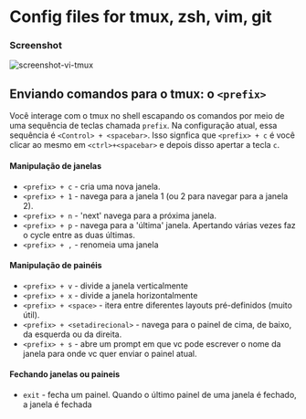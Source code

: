 # Config files for __tmux, zsh, vim, git__

### Screenshot
![screenshot-vi-tmux](http://git.bcnet.bcb.gov.br/DEINF.FILIPE/unix-shell-config/raw/misc/images/screenshot.png)

## Enviando comandos para o tmux: o `<prefix>`

Você interage com o tmux no shell escapando os comandos por meio de uma sequência de teclas chamada `prefix`. Na configuração atual, essa sequência é `<Control> + <spacebar>`.
Isso signfica que `<prefix> + c` é você clicar ao mesmo em `<ctrl>+<spacebar>` e depois disso apertar a tecla `c`.

#### Manipulação de janelas

 * `<prefix> + c` - cria uma nova janela. 
 * `<prefix> + 1` - navega para a janela 1 (ou 2 para navegar para a janela 2).
 * `<prefix> + n` - 'next' navega para a próxima janela.
 * `<prefix> + p` - navega para a 'última' janela. Apertando várias vezes faz o cycle entre as duas últimas.
 * `<prefix> + ,` - renomeia uma janela

#### Manipulação de painéis

 * `<prefix> + v` - divide a janela verticalmente
 * `<prefix> + x` - divide a janela horizontalmente
 * `<prefix> + <space>` - itera entre diferentes layouts pré-definidos (muito útil).
 * `<prefix> + <setadirecional>` - navega para o painel de cima, de baixo, da esquerda ou da direita.
 * `<prefix> + s` - abre um prompt em que vc pode escrever o nome da janela para onde vc quer enviar o painel atual.

#### Fechando janelas ou paineis

 * `exit` - fecha um painel. Quando o último painel de uma janela é fechado, a janela é fechada

